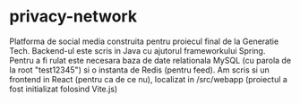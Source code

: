 # privacy-network

Platforma de social media construita pentru proiecul final de la Generatie Tech. Backend-ul este scris in Java cu ajutorul frameworkului Spring.
Pentru a fi rulat este necesara baza de date relationala MySQL (cu parola de la root "test12345") si o instanta de Redis (pentru feed).
Am scris si un frontend in React (pentru ca de ce nu), localizat in /src/webapp (proiectul a fost initializat folosind Vite.js)
